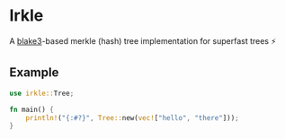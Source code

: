 # Irkle

A [blake3](https://en.wikipedia.org/wiki/BLAKE_(hash_function)#BLAKE3)-based merkle (hash) tree implementation for superfast trees ⚡

## Example

```rust
use irkle::Tree;

fn main() {
    println!("{:#?}", Tree::new(vec!["hello", "there"]));
}
```
